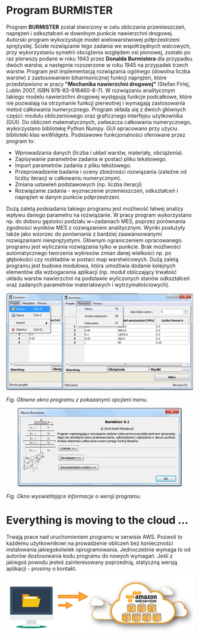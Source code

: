 # Program BURMISTER
Program **BURMISTER** został stworzony w celu obliczania przemieszczeń, naprężeń i odkształceń w dowolnym punkcie nawierzchni drogowej. Autorski program wykorzystuje model wielowarstwowej półprzestrzeni sprężystej. Ścisłe rozwiązanie tego zadania we współrzędnych walcowych, przy wykorzystaniu symetrii obciążenia względem osi pionowej, zostało po raz pierwszy podane w roku 1943 przez **Donalda Burmistera** dla przypadku dwóch warstw, a następnie rozszerzone w roku 1945 na przypadek trzech warstw. Program jest implementacją rozwiązania ogólnego (dowolna liczba warstw) z zastosowaniem biharmonicznej funkcji naprężeń, które przedstawiono w pracy **"Mechanika nawierzchni drogowej"** (Stefan Firlej, Lublin 2007, ISBN 978-83-918460-8-7). W rozwiązaniu analitycznym takiego modelu nawierzchni drogowej występują funkcje podcałkowe, które nie pozwalają na otrzymanie funkcji pierwotnej i wymagają zastosowania metod całkowania numerycznego.
Program składa się z dwóch głównych części: modułu obliczeniowego oraz graficznego interfejsu użytkownika (GUI). Do obliczeń matematycznych, zwłaszcza całkowania numerycznego, wykorzystano bibliotekę Python Numpy. GUI opracowano przy użyciu biblioteki klas wxWidgets. Podstawowe funkcjonalności oferowane przez program to:

- Wprowadzania danych (liczba i układ warstw, materiały, obciążenia).
- Zapisywanie parametrów zadania w postaci pliku tekstowego.
- Import parametrów zadania z pliku tekstowego.
- Przeprowadzenie badania i oceny zbieżności rozwiązania (zależne od liczby iteracji w całkowaniu numerycznym).
- Zmiana ustawień podstawowych (np. liczba iteracji) 
- Rozwiązanie zadania - wyznaczenie przemieszczeń, odkształceń i naprężeń w danym punkcie półprzestrzeni.

Dużą zaletą podsiadania takiego programu jest możliwość łatwej analizy wpływu danego parametru na rozwiązanie. W pracy program wykorzystano np. do doboru gęstości podziału w~zadaniach MES, poprzez porównania zgodności wyników MES z rozwiązaniem analitycznym. Wyniki posłużyły także jako wzorzec do porównania z bardziej zaawansowanymi rozwiązaniami niesprężystymi. Głównym ograniczeniem opracowanego programu jest wyliczania rozwiązania tylko w punkcie. Brak możliwości automatycznego tworzenia wykresów zmian danej wielkości np. po głębokości czy rozkładów w postaci map warstwicowych. Dużą zaletą programu jest budowa modułowa, która umożliwia dodanie kolejnych elementów dla wzbogacenia aplikacji (np. moduł obliczający trwałość układu warstw nawierzchni na podstawie wyliczonych stanów odkształceń oraz zadanych parametrów materiałowych i wytrzymałościowych).

<p align="center">
  <img src="https://github.com/RafalMichalczyk/PavementDesign/blob/main/imgs/brmstr_win1.png?raw=false" alt="Główne okno programu z pokazanymi opcjami menu"/>
</p> 

*Fig. Główne okno programu z pokazanymi opcjami menu.*

<p align="center">
  <img src="https://github.com/RafalMichalczyk/PavementDesign/blob/main/imgs/brmstr_win2.png?raw=false" alt="Okno wyswietlaj˛ace informacje o wersji programu"/>
</p> 

*Fig. Okno wyswietlające informacje o wersji programu.*

# Everything is moving to the cloud ...

Trwają prace nad uruchomieniem programu w serwisie AWS. Pozwoli to każdemu użytkownikowi na prowadzenie obliczeń bez konieczności instalowania jakiegokolwiek oprogramowania. Jednocześnie wymaga to od autorów dostosowania kodu programu do nowych wymagań. Jeśli z jakiegoś powodu jesteś zainteresowany poprzednią, statyczną wersją aplikacji - prosimy o kontakt.  

<p align="center">
  <img src="https://github.com/RafalMichalczyk/PavementDesign/blob/main/imgs/aws_migration.jpg?raw=false" alt="Everything moving to the cloud"/>
</p> 
